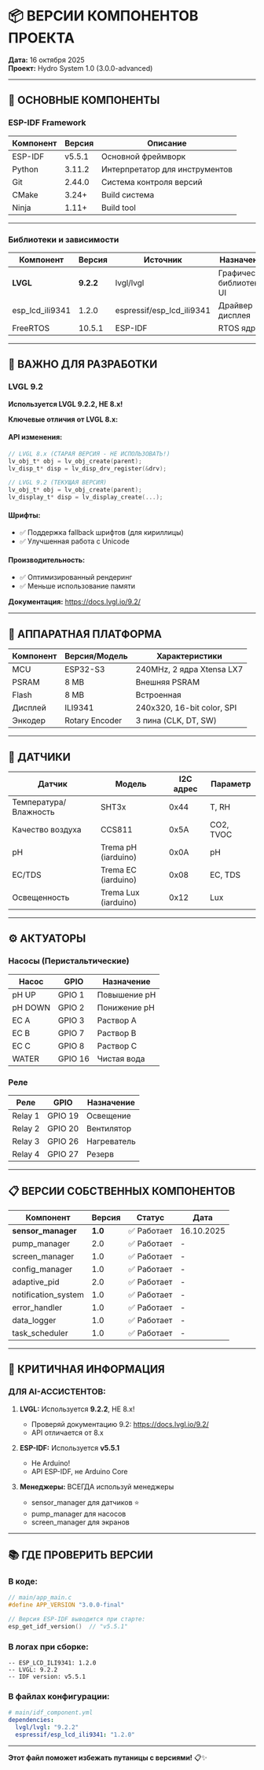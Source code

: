 # 📦 ВЕРСИИ КОМПОНЕНТОВ ПРОЕКТА

**Дата:** 16 октября 2025  
**Проект:** Hydro System 1.0 (3.0.0-advanced)

---

## 🔧 ОСНОВНЫЕ КОМПОНЕНТЫ

### ESP-IDF Framework

| Компонент | Версия | Описание |
|-----------|--------|----------|
| ESP-IDF | v5.5.1 | Основной фреймворк |
| Python | 3.11.2 | Интерпретатор для инструментов |
| Git | 2.44.0 | Система контроля версий |
| CMake | 3.24+ | Build система |
| Ninja | 1.11+ | Build tool |

---

### Библиотеки и зависимости

| Компонент | Версия | Источник | Назначение |
|-----------|--------|----------|------------|
| **LVGL** | **9.2.2** | lvgl/lvgl | Графическая библиотека UI |
| esp_lcd_ili9341 | 1.2.0 | espressif/esp_lcd_ili9341 | Драйвер дисплея |
| FreeRTOS | 10.5.1 | ESP-IDF | RTOS ядро |

---

## 🎯 ВАЖНО ДЛЯ РАЗРАБОТКИ

### LVGL 9.2

**Используется LVGL 9.2.2, НЕ 8.x!**

**Ключевые отличия от LVGL 8.x:**

#### API изменения:
```c
// LVGL 8.x (СТАРАЯ ВЕРСИЯ - НЕ ИСПОЛЬЗОВАТЬ!)
lv_obj_t* obj = lv_obj_create(parent);
lv_disp_t* disp = lv_disp_drv_register(&drv);

// LVGL 9.2 (ТЕКУЩАЯ ВЕРСИЯ)
lv_obj_t* obj = lv_obj_create(parent);
lv_display_t* disp = lv_display_create(...);
```

#### Шрифты:
- ✅ Поддержка fallback шрифтов (для кириллицы)
- ✅ Улучшенная работа с Unicode

#### Производительность:
- ✅ Оптимизированный рендеринг
- ✅ Меньше использование памяти

**Документация:** https://docs.lvgl.io/9.2/

---

## 🔌 АППАРАТНАЯ ПЛАТФОРМА

| Компонент | Версия/Модель | Характеристики |
|-----------|---------------|----------------|
| MCU | ESP32-S3 | 240MHz, 2 ядра Xtensa LX7 |
| PSRAM | 8 MB | Внешняя PSRAM |
| Flash | 8 MB | Встроенная |
| Дисплей | ILI9341 | 240x320, 16-bit color, SPI |
| Энкодер | Rotary Encoder | 3 пина (CLK, DT, SW) |

---

## 🔬 ДАТЧИКИ

| Датчик | Модель | I2C адрес | Параметр |
|--------|--------|-----------|----------|
| Температура/Влажность | SHT3x | 0x44 | T, RH |
| Качество воздуха | CCS811 | 0x5A | CO2, TVOC |
| pH | Trema pH (iarduino) | 0x0A | pH |
| EC/TDS | Trema EC (iarduino) | 0x08 | EC, TDS |
| Освещенность | Trema Lux (iarduino) | 0x12 | Lux |

---

## ⚙️ АКТУАТОРЫ

### Насосы (Перистальтические)

| Насос | GPIO | Назначение |
|-------|------|------------|
| pH UP | GPIO 1 | Повышение pH |
| pH DOWN | GPIO 2 | Понижение pH |
| EC A | GPIO 3 | Раствор A |
| EC B | GPIO 7 | Раствор B |
| EC C | GPIO 8 | Раствор C |
| WATER | GPIO 16 | Чистая вода |

### Реле

| Реле | GPIO | Назначение |
|------|------|------------|
| Relay 1 | GPIO 19 | Освещение |
| Relay 2 | GPIO 20 | Вентилятор |
| Relay 3 | GPIO 26 | Нагреватель |
| Relay 4 | GPIO 27 | Резерв |

---

## 📋 ВЕРСИИ СОБСТВЕННЫХ КОМПОНЕНТОВ

| Компонент | Версия | Статус | Дата |
|-----------|--------|--------|------|
| **sensor_manager** | **1.0** | ✅ Работает | 16.10.2025 |
| pump_manager | 2.0 | ✅ Работает | - |
| screen_manager | 1.0 | ✅ Работает | - |
| config_manager | 1.0 | ✅ Работает | - |
| adaptive_pid | 2.0 | ✅ Работает | - |
| notification_system | 1.0 | ✅ Работает | - |
| error_handler | 1.0 | ✅ Работает | - |
| data_logger | 1.0 | ✅ Работает | - |
| task_scheduler | 1.0 | ✅ Работает | - |

---

## 🚨 КРИТИЧНАЯ ИНФОРМАЦИЯ

### ДЛЯ AI-АССИСТЕНТОВ:

1. **LVGL:** Используется **9.2.2**, НЕ 8.x!
   - Проверяй документацию 9.2: https://docs.lvgl.io/9.2/
   - API отличается от 8.x

2. **ESP-IDF:** Используется **v5.5.1**
   - Не Arduino!
   - API ESP-IDF, не Arduino Core

3. **Менеджеры:** ВСЕГДА используй менеджеры
   - sensor_manager для датчиков ⭐
   - pump_manager для насосов
   - screen_manager для экранов

---

## 📚 ГДЕ ПРОВЕРИТЬ ВЕРСИИ

### В коде:
```c
// main/app_main.c
#define APP_VERSION "3.0.0-final"

// Версия ESP-IDF выводится при старте:
esp_get_idf_version()  // "v5.5.1"
```

### В логах при сборке:
```
-- ESP_LCD_ILI9341: 1.2.0
-- LVGL: 9.2.2
-- IDF version: v5.5.1
```

### В файлах конфигурации:
```yaml
# main/idf_component.yml
dependencies:
  lvgl/lvgl: "9.2.2"
  espressif/esp_lcd_ili9341: "1.2.0"
```

---

**Этот файл поможет избежать путаницы с версиями!** 📋✨


